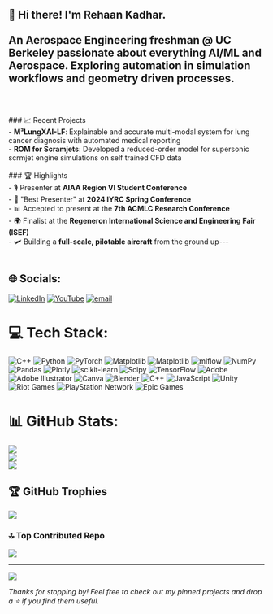 ## 👋 Hi there! I'm Rehaan Kadhar.<br><br>An Aerospace Engineering freshman @ UC Berkeley passionate about everything AI/ML and Aerospace. Exploring automation in simulation workflows and geometry driven processes.<br><br>

<br>### 📈 Recent Projects<br>- **M³LungXAI-LF**: Explainable and accurate multi-modal system for lung cancer diagnosis with automated medical reporting<br>- **ROM for Scramjets**: Developed a reduced-order model for supersonic scrmjet engine simulations on self trained CFD data<br><br>### 🏆 Highlights<br>- 🎙️ Presenter at **AIAA Region VI Student Conference**<br>- 🥇 "Best Presenter" at **2024 IYRC Spring Conference**<br>- 📊 Accepted to present at the **7th ACMLC Research Conference**<br>- 🌍 Finalist at the **Regeneron International Science and Engineering Fair (ISEF)**<br>- 🛩️ Building a **full-scale, pilotable aircraft** from the ground up---<br><br>

## 🌐 Socials:
[![LinkedIn](https://img.shields.io/badge/LinkedIn-%230077B5.svg?logo=linkedin&logoColor=white)](https://linkedin.com/in/linkedin.com/in/rehaan-kadhar-1b92b32b0) [![YouTube](https://img.shields.io/badge/YouTube-%23FF0000.svg?logo=YouTube&logoColor=white)](https://youtube.com/@www.youtube.com/@rhn_9867) [![email](https://img.shields.io/badge/Email-D14836?logo=gmail&logoColor=white)](mailto:rehaan,kadhar@berkeley.edu) 

# 💻 Tech Stack:
![C++](https://img.shields.io/badge/c++-%2300599C.svg?style=for-the-badge&logo=c%2B%2B&logoColor=white) ![Python](https://img.shields.io/badge/python-3670A0?style=for-the-badge&logo=python&logoColor=ffdd54) ![PyTorch](https://img.shields.io/badge/PyTorch-%23EE4C2C.svg?style=for-the-badge&logo=PyTorch&logoColor=white) ![Matplotlib](https://img.shields.io/badge/Matplotlib-%23ffffff.svg?style=for-the-badge&logo=Matplotlib&logoColor=black) ![Matplotlib](https://img.shields.io/badge/Matplotlib-%23ffffff.svg?style=for-the-badge&logo=Matplotlib&logoColor=black) ![mlflow](https://img.shields.io/badge/mlflow-%23d9ead3.svg?style=for-the-badge&logo=numpy&logoColor=blue) ![NumPy](https://img.shields.io/badge/numpy-%23013243.svg?style=for-the-badge&logo=numpy&logoColor=white) ![Pandas](https://img.shields.io/badge/pandas-%23150458.svg?style=for-the-badge&logo=pandas&logoColor=white) ![Plotly](https://img.shields.io/badge/Plotly-%233F4F75.svg?style=for-the-badge&logo=plotly&logoColor=white) ![scikit-learn](https://img.shields.io/badge/scikit--learn-%23F7931E.svg?style=for-the-badge&logo=scikit-learn&logoColor=white) ![Scipy](https://img.shields.io/badge/SciPy-%230C55A5.svg?style=for-the-badge&logo=scipy&logoColor=%white) ![TensorFlow](https://img.shields.io/badge/TensorFlow-%23FF6F00.svg?style=for-the-badge&logo=TensorFlow&logoColor=white) ![Adobe](https://img.shields.io/badge/adobe-%23FF0000.svg?style=for-the-badge&logo=adobe&logoColor=white) ![Adobe Illustrator](https://img.shields.io/badge/adobe%20illustrator-%23FF9A00.svg?style=for-the-badge&logo=adobe%20illustrator&logoColor=white) ![Canva](https://img.shields.io/badge/Canva-%2300C4CC.svg?style=for-the-badge&logo=Canva&logoColor=white) ![Blender](https://img.shields.io/badge/blender-%23F5792A.svg?style=for-the-badge&logo=blender&logoColor=white) ![C++](https://img.shields.io/badge/c++-%2300599C.svg?style=for-the-badge&logo=c%2B%2B&logoColor=white) ![JavaScript](https://img.shields.io/badge/javascript-%23323330.svg?style=for-the-badge&logo=javascript&logoColor=%23F7DF1E) ![Unity](https://img.shields.io/badge/unity-%23000000.svg?style=for-the-badge&logo=unity&logoColor=white) ![Riot Games](https://img.shields.io/badge/riotgames-D32936.svg?style=for-the-badge&logo=riotgames&logoColor=white) ![PlayStation Network](https://img.shields.io/badge/PSN-%230070D1.svg?style=for-the-badge&logo=Playstation&logoColor=white) ![Epic Games](https://img.shields.io/badge/epicgames-%23313131.svg?style=for-the-badge&logo=epicgames&logoColor=white)



# 📊 GitHub Stats:
![](https://github-readme-stats.vercel.app/api?username=rkmitsuki&theme=dark&hide_border=false&include_all_commits=false&count_private=false)<br/>
![](https://nirzak-streak-stats.vercel.app/?user=rkmitsuki&theme=dark&hide_border=false)<br/>
![](https://github-readme-stats.vercel.app/api/top-langs/?username=rkmitsuki&theme=dark&hide_border=false&include_all_commits=false&count_private=false&layout=compact)

## 🏆 GitHub Trophies
![](https://github-profile-trophy.vercel.app/?username=rkmitsuki&theme=radical&no-frame=false&no-bg=true&margin-w=4)

### 🔝 Top Contributed Repo
![](https://github-contributor-stats.vercel.app/api?username=rkmitsuki&limit=5&theme=dark&combine_all_yearly_contributions=true)

---
[![](https://visitcount.itsvg.in/api?id=rkmitsuki&icon=0&color=0)](https://visitcount.itsvg.in)

_Thanks for stopping by! Feel free to check out my pinned projects and drop a ⭐ if you find them useful._<br><br>
